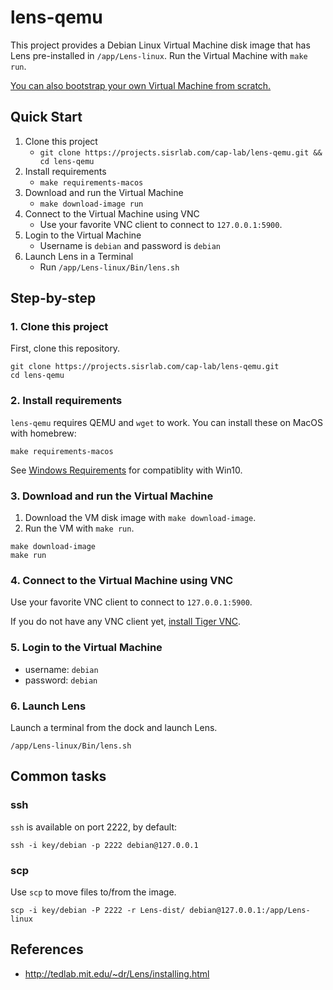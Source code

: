 # lens-qemu

This project provides a Debian Linux Virtual Machine disk image that has Lens pre-installed in `/app/Lens-linux`.
Run the Virtual Machine with `make run`.

[You can also bootstrap your own Virtual Machine from scratch.](docs/Bootstrap.md)

## Quick Start

1. Clone this project
    - `git clone https://projects.sisrlab.com/cap-lab/lens-qemu.git && cd lens-qemu`
2. Install requirements
    - `make requirements-macos`
3. Download and run the Virtual Machine
    - `make download-image run`
4. Connect to the Virtual Machine using VNC
    - Use your favorite VNC client to connect to `127.0.0.1:5900`.
5. Login to the Virtual Machine
    - Username is `debian` and password is `debian`
6. Launch Lens in a Terminal
    - Run `/app/Lens-linux/Bin/lens.sh`

## Step-by-step

### 1. Clone this project

First, clone this repository.

```
git clone https://projects.sisrlab.com/cap-lab/lens-qemu.git
cd lens-qemu
```

### 2. Install requirements

`lens-qemu` requires QEMU and `wget` to work.
You can install these on MacOS with homebrew:

```
make requirements-macos
```

See [Windows Requirements](docs/Windows.md) for compatiblity with Win10.

### 3. Download and run the Virtual Machine

1. Download the VM disk image with `make download-image`.
2. Run the VM with `make run`.

```
make download-image
make run
```

### 4. Connect to the Virtual Machine using VNC

Use your favorite VNC client to connect to `127.0.0.1:5900`.

If you do not have any VNC client yet, [install Tiger VNC](docs/VNC.md).

### 5. Login to the Virtual Machine

- username: `debian`
- password: `debian`

### 6. Launch Lens

Launch a terminal from the dock and launch Lens.

```
/app/Lens-linux/Bin/lens.sh
```

## Common tasks

### ssh

`ssh` is available on port 2222, by default:

```
ssh -i key/debian -p 2222 debian@127.0.0.1
```

### scp

Use `scp` to move files to/from the image.

```
scp -i key/debian -P 2222 -r Lens-dist/ debian@127.0.0.1:/app/Lens-linux
```

## References

- http://tedlab.mit.edu/~dr/Lens/installing.html
